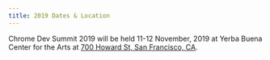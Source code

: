 ```yaml
---
title: 2019 Dates & Location
---
```


Chrome Dev Summit 2019 will be held 11-12 November, 2019 at Yerba Buena Center for the Arts at <a href="https://goo.gl/maps/TBiTuFitnqe1wxPW7" rel="noopener noreferrer" target="_blank">700 Howard St, San Francisco, CA</a>.
